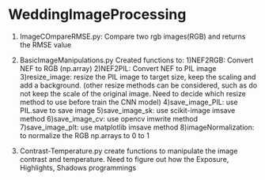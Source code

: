 # WeddingImageProcessing

1. ImageCOmpareRMSE.py:
Compare two rgb images(RGB) and returns the RMSE value

2. BasicImageManipulations.py
Created functions to:
1)NEF2RGB: Convert NEF to RGB (np.array)
2)NEF2PIL: Convert NEF to PIL image
3)resize_image: resize the PIL image to target size, keep the scaling and add a background. (other resize methods can be considered, such as do not keep the scale of the original image. Need to decide which resize method to use before train the CNN model)
4)save_image_PIL: use PIL.save to save image
5)save_image_sk: use scikit-image imsave method
6)save_image_cv: use opencv imwrite method
7)save_image_plt: use matplotlib imsave method
8)imageNormalization: to normalize the RGB np.arrays to 0 to 1

3. Contrast-Temperature.py
create functions to manipulate the image contrast and temperature. Need to figure out how the Exposure, Highlights, Shadows programmings
